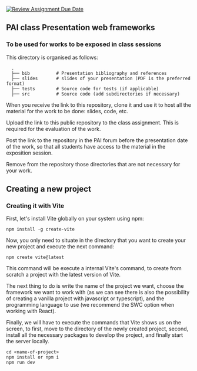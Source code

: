 [![Review Assignment Due Date](https://classroom.github.com/assets/deadline-readme-button-24ddc0f5d75046c5622901739e7c5dd533143b0c8e959d652212380cedb1ea36.svg)](https://classroom.github.com/a/xyDu7f_D)
## PAI class Presentation web frameworks
### To be used for works to be exposed in class sessions

This directory is organised as follows:

      .
      ├── bib          # Presentation bibliography and references
      ├── slides       # slides of your presentation (PDF is the preferred format)
      ├── tests        # Source code for tests (if applicable)
      ├── src          # Source code (add subdirectories if necessary) 
      
When you receive the link to this repository, clone it and use it to host all the material for the work to be done: slides, code, etc.

Upload the link to this public repository to the class assignment. This is required for the evaluation of the work.

Post the link to the repository in the PAI forum before the presentation date of the work, so that all students have access to the material in the exposition session.

Remove from the repository those directories that are not necessary for your work.


## Creating a new project
### Creating it with Vite

First, let's install Vite globally on your system using npm:
```
npm install -g create-vite
```

Now, you only need to situate in the directory that you want to create your new project and execute the next command:
```
npm create vite@latest
```
This command will be execute a internal Vite's command, to create from scratch a project with the latest version of Vite. 

The next thing to do is write the name of the project we want, choose the framework we want to work with (as we can see there is also the possibility of creating a vanilla project with javascript or typescript), and the programming language to use (we recommend the SWC option when working with React).

Finally, we will have to execute the commands that Vite shows us on the screen, to first, move to the directory of the newly created project, second, install all the necessary packages to develop the project, and finally start the server locally.

```
cd <name-of-project>
npm install or npm i
npm run dev
```